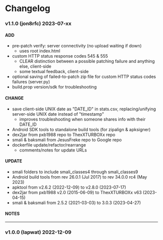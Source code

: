 # Changelog

### v1.1.0 (jon8rfc) 2023-07-xx
#### ADD
* pre-patch verify: server connectivity (no upload waiting if down)
  * uses root index.html
* custom HTTP status response codes 545 & 555
  * CLEAR distinction between a possible patching failure and anything else, client-side
  * some textual feedback, client-side
* optional saving of failed-to-patch zip file for custom HTTP status codes failures (server.py)
* build.prop version/sdk for troubleshooting
#### CHANGE
* save client-side UNIX date as "DATE_ID" in stats.csv, replacing/unifying server-side UNIX date instead of "timestamp"
  * improves troubleshooting when someone shares info with their DATE_ID
* Android SDK tools to standalone build tools (for zipalign & apksigner)
* dex2jar from pxb1988 repo to ThexXTURBOXx repo
* smali & baksmali from JesusFreke repo to Google repo
* dockerfile update/refactor/rearrange
  * comments/notes for update URLs
#### UPDATE
* smali folders to include smali_classes4 through smali_classes9
* Android build tools from rev 26.0.1 (Jul 2017) to rev 34.0.0 rc4 (May 2023)
* apktool from v2.6.2 (2022-12-09) to v2.8.0 (2023-07-17)
* dex2jar from pxb1988 v2.0 (2015-06-09) to ThexXTURBOXx v63 (2023-04-15)
* smali & baksmali from 2.5.2 (2021-03-03) to 3.0.3 (2023-04-27)
#### NOTES

---
### v1.0.0 (lapwat)  2022-12-09
